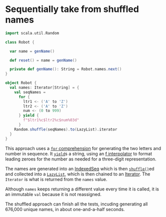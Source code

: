 # Sequentially take from shuffled names

```scala
import scala.util.Random

class Robot {

  var name = genName()

  def reset() = name = genName()

  private def genName(): String = Robot.names.next()
}

object Robot {
  val names: Iterator[String] = {
    val seqNames =
      for {
        ltr1 <- ('A' to 'Z')
        ltr2 <- ('A' to 'Z')
        num <- (0 to 999)
      } yield {
        f"$ltr1%c$ltr2%c$num%03d"
      }
    Random.shuffle(seqNames).to(LazyList).iterator
  }
}
```

This approach uses a [`for` comprehension][for-comprehension] for generating the two letters and number in sequence.
It [`yield`][yield]s a string, using an [f interpolator][f-interpolator] to format leading zeroes for the number as needed for a three-digit
representation.

The names are generated into an [IndexedSeq][indexedseq] which is then [`shuffle()`][shuffle]ed and collected into a [`LazyList`][lazylist],
which is then chained to an [Iterator][iterator].
The `Iterator` is what is returned from the `names` value.

Although `names` keeps returning a different value every time it is called, it is an immutable `val` because it is not reassigned.

The shuffled approach can finish all the tests, incuding generating all 676,000 unique names, in about one-and-a-half seconds.

[for-comprehension]: https://docs.scala-lang.org/tour/for-comprehensions.html
[yield]: https://www.geeksforgeeks.org/scala-yield-keyword/
[f-interpolator]: https://docs.scala-lang.org/overviews/core/string-interpolation.html
[indexedseq]: https://www.scala-lang.org/api/2.13.5/scala/collection/immutable/IndexedSeq.html
[shuffle]: https://www.scala-lang.org/api/2.13.5/scala/util/Random.html#shuffle[T,C](xs:IterableOnce[T])(implicitbf:scala.collection.BuildFrom[xs.type,T,C]):C
[lazylist]: https://www.scala-lang.org/api/2.13.5/scala/collection/immutable/LazyList.html
[iterator]: https://www.scala-lang.org/api/2.13.5/scala/collection/Iterator.html
